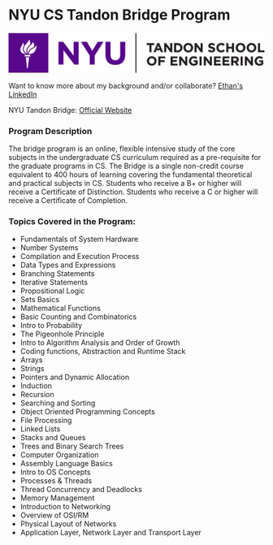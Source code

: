 # NYU CS Tandon Bridge Program 
![NYU Tandon School of Engineering Logo](/nyu_logo.jpg "NYU Tandon School of Engineering")

Want to know more about my background and/or collaborate? [Ethan's LinkedIn](https://www.linkedin.com/in/ethantran8714/)

NYU Tandon Bridge: [Official Website](https://engineering.nyu.edu/academics/programs/nyu-tandon-bridge)

### Program Description
The bridge program is an online, flexible intensive study of the core subjects in the undergraduate CS curriculum required as a pre-requisite for the graduate programs in CS. The Bridge is a single non-credit course equivalent to 400 hours of learning covering the fundamental theoretical and practical subjects in CS. Students who receive a B+ or higher will receive a Certificate of Distinction. Students who receive a C or higher will receive a Certificate of Completion.

### Topics Covered in the Program:
<ul>
  <li>Fundamentals of System Hardware</li>
  <li>Number Systems</li>
  <li>Compilation and Execution Process</li>
  <li>Data Types and Expressions</li>
  <li>Branching Statements</li>
  <li>Iterative Statements</li>
  <li>Propositional Logic</li>
  <li>Sets Basics</li>
  <li>Mathematical Functions</li>
  <li>Basic Counting and Combinatorics</li>
  <li>Intro to Probability</li>
  <li>The Pigeonhole Principle</li>
  <li>Intro to Algorithm Analysis and Order of Growth</li>
  <li>Coding functions, Abstraction and Runtime Stack</li>
  <li>Arrays</li>
  <li>Strings</li>
  <li>Pointers and Dynamic Allocation</li>
  <li>Induction</li>
  <li>Recursion</li>
  <li>Searching and Sorting</li>
  <li>Object Oriented Programming Concepts</li>
  <li>File Processing</li>
  <li>Linked Lists</li>
  <li>Stacks and Queues</li>
  <li>Trees and Binary Search Trees</li>
  <li>Computer Organization</li>
  <li>Assembly Language Basics</li>
  <li>Intro to OS Concepts</li>
  <li>Processes & Threads</li>
  <li>Thread Concurrency and Deadlocks</li>
  <li>Memory Management</li>
  <li>Introduction to Networking</li>
  <li>Overview of OSI/RM</li>
  <li>Physical Layout of Networks</li>
  <li>Application Layer, Network Layer and Transport Layer</li>
<ul>
